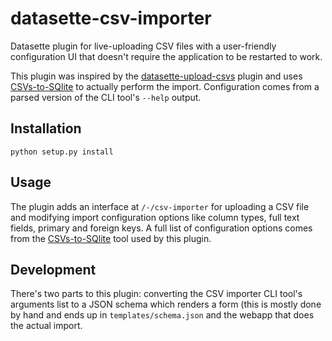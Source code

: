# datasette-csv-importer

Datasette plugin for live-uploading CSV files with a user-friendly configuration UI that doesn't require the application to be restarted to work.

This plugin was inspired by the [datasette-upload-csvs](https://github.com/simonw/datasette-upload-csvs)
plugin and uses [CSVs-to-SQlite](https://github.com/simonw/csvs-to-sqlite) to actually perform the import.
Configuration comes from a parsed version of the CLI tool's `--help` output.

## Installation

    python setup.py install

## Usage

The plugin adds an interface at `/-/csv-importer` for uploading a CSV file
and modifying import configuration options like column types, full text
fields, primary and foreign keys. A full list of configuration options
comes from the [CSVs-to-SQlite](https://github.com/simonw/csvs-to-sqlite)
tool used by this plugin.

## Development

There's two parts to this plugin: converting the CSV importer CLI tool's arguments
list to a JSON schema which renders a form (this is mostly done by hand and ends up
in `templates/schema.json` and the webapp that does the actual import.
